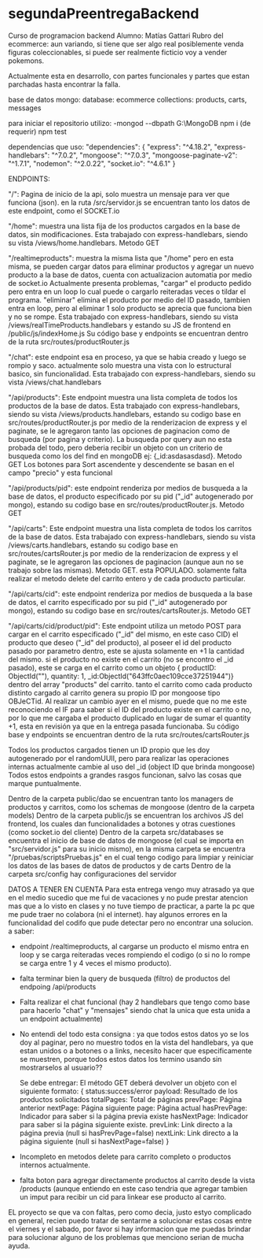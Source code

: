 # segundaPreentregaBackend

Curso de programacion backend
Alumno: Matías Gattari
Rubro del ecommerce: aun variando, si tiene que ser algo real posiblemente venda figuras coleccionables, si puede ser realmente ficticio voy a vender pokemons.

Actualmente esta en desarrollo, con partes funcionales y partes que estan parchadas hasta encontrar la falla.

base de datos mongo:
database: ecommerce
collections: products, carts, messages

para iniciar el repositorio utilizo:
-mongod --dbpath G:\MongoDB
npm i (de requerir)
npm test

dependencias que uso:
"dependencies": {
    "express": "^4.18.2",
    "express-handlebars": "^7.0.2",
    "mongoose": "^7.0.3",
    "mongoose-paginate-v2": "^1.7.1",
    "nodemon": "^2.0.22",
    "socket.io": "^4.6.1"
  }

ENDPOINTS:

"/": Pagina de inicio de la api, solo muestra un mensaje para ver que funciona (json). en la ruta /src/servidor.js se encuentran tanto los datos de este endpoint, como el SOCKET.io 

"/home": muestra una lista fija de los productos cargados en la base de datos, sin modificaciones. Esta trabajado con express-handlebars, siendo su vista /views/home.handlebars. Metodo GET

"/realtimeproducts": muestra la misma lista que "/home" pero en esta misma, se pueden cargar datos para eliminar productos y agregar un nuevo producto a la base de datos, cuenta con actualizacion automatia por medio de socket.io
Actualmente presenta problemas, "cargar" el producto pedido pero entra en un loop lo cual puede o cargarlo reiteradas veces o tildar el programa.
"eliminar" elimina el producto por medio del ID pasado, tambien entra en loop, pero al eliminar 1 solo producto se aprecia que funciona bien y no se rompe. 
Esta trabajado con express-handlebars, siendo su vista /views/realTimeProducts.handlebars  y estando su JS de frontend en /public/js/indexHome.js
Su código base y endpoints se encuentran dentro de la ruta src/routes/productRouter.js

"/chat": este endpoint esa en proceso, ya que se habia creado y luego se rompio y saco. actualmente solo muestra una vista con lo estructural basico, sin funcionalidad. Esta trabajado con express-handlebars, siendo su vista /views/chat.handlebars

"/api/products": Este endpoint muestra una lista completa de todos los productos de la base de datos. Esta trabajado con express-handlebars, siendo su vista /views/products.handlebars, estando su codigo base en src/routes/productRouter.js
por medio de la renderizacion de express y el paginate, se le agregaron tanto las opciones de paginacion como de busqueda (por pagina y criterio). La busqueda por query aun no esta probada del todo, pero deberia recibir un objeto con un criterio de busqueda como los del find en mongoDB ej: {_id:asdasasdasd}. Metodo GET
Los botones para Sort ascendente y descendente se basan en el campo "precio" y esta funcional

"/api/products/pid": este endpoint renderiza por medios de busqueda a la base de datos, el producto especificado por su pid ("_id" autogenerado por mongo), estando su codigo base en src/routes/productRouter.js. Metodo GET

"/api/carts": Este endpoint muestra una lista completa de todos los carritos de la base de datos. Esta trabajado con express-handlebars, siendo su vista /views/carts.handlebars, estando su codigo base en src/routes/cartsRouter.js
por medio de la renderizacion de express y el paginate, se le agregaron las opciones de paginacion (aunque aun no se trabajo sobre las mismas). Metodo GET. esta POPULADO.
solamente falta realizar el metodo delete del carrito entero y de cada producto particular.

"/api/carts/cid": este endpoint renderiza por medios de busqueda a la base de datos, el carrito especificado por su pid ("_id" autogenerado por mongo), estando su codigo base en src/routes/cartsRouter.js. Metodo GET

"/api/carts/cid/product/pid": Este endpoint utiliza un metodo POST para cargar en el carrito especificado ("_id" del mismo, en este caso CID) el producto que deseo ("_id" del producto), al poseer el id del producto pasado por parametro dentro, este se ajusta solamente en +1 la cantidad del mismo. si el producto no existe en el carrito (no se encontro el _id pasado), este se carga en el carrito como un objeto { productID: ObjectId(""), quantity: 1, _id:ObjectId("643ffc0aec109cce37251944")} dentro del array "products" del carrito. tanto el carrito como cada producto distinto cargado al carrito genera su propio ID por mongoose tipo OBJeCTid.
Al realizar un cambio ayer en el mismo, puede que no me este reconociendo el IF para saber si el ID del producto existe en el carrito o no, por lo que me cargaba el producto duplicado en lugar de sumar el quantity +1, esta en revisión ya que en la entrega pasada funcionaba.
Su código base y endpoints se encuentran dentro de la ruta src/routes/cartsRouter.js


Todos los productos cargados tienen un ID propio que les doy autogenerado por el randomUUII, pero para realizar las operaciones internas actualmente cambie al uso del _id (object ID que brinda mongoose)
Todos estos endpoints a grandes rasgos funcionan, salvo las cosas que marque puntualmente.

Dentro de la carpeta public/dao se encuentran tanto los managers de productos y carritos, como los schemas de mongoose (dentro de la carpeta models)
Dentro de la carpeta public/js se encuentran los archivos JS del frontend, los cuales dan funcionalidades a botones y otras cuestiones (como socket.io del cliente)
Dentro de la carpeta src/databases se encuentra el inicio de base de datos de mongoose (el cual se importa en "src/servidor.js"  para su inicio mismo), en la misma carpeta se encuentra "/pruebas/scriptsPruebas.js" en el cual tengo codigo para limpiar y reiniciar los datos de las bases de datos de productos y de carts
Dentro de la carpeta src/config hay configuraciones del servidor


DATOS A TENER EN CUENTA 
Para esta entrega vengo muy atrasado ya que en el medio sucedio que me fui de vacaciones y no pude prestar atencion mas que a lo visto en clases y no tuve tiempo de practicar, a parte la pc que me pude traer no colabora (ni el internet). hay algunos errores en la funcionalidad del codifo que pude detectar pero no encontrar una solucion. a saber:
- endpoint /realtimeproducts, al cargarse un producto el mismo entra en loop y se carga reiteradas veces rompiendo el codigo (o si no lo rompe se carga entre 1 y 4 veces el mismo producto).
- falta terminar bien la query de busqueda (filtro) de productos del endpoing /api/products
- Falta realizar el chat funcional (hay 2 handlebars que tengo como base para hacerlo "chat" y "mensajes" siendo chat la unica que esta unida a un endpoint actualmente)
- No entendi del todo esta consigna : ya que todos estos datos yo se los doy al paginar, pero no muestro todos en la vista del handlebars, ya que estan unidos o a botones o a links, necesito hacer que especificamente se muestren, porque todos estos datos los termino usando sin mostrarselos al usuario??

	Se debe entregar: El método GET deberá devolver un objeto con el siguiente formato:
	{
	status:success/error
	payload: Resultado de los productos solicitados
	totalPages: Total de páginas
	prevPage: Página anterior
	nextPage: Página siguiente
	page: Página actual
	hasPrevPage: Indicador para saber si la página previa existe
	hasNextPage: Indicador para saber si la página siguiente existe.
	prevLink: Link directo a la página previa (null si hasPrevPage=false)
	nextLink: Link directo a la página siguiente (null si hasNextPage=false)
	}

- Incompleto en metodos delete para carrito completo o productos internos actualmente.
- falta boton para agregar directamente productos al carrito desde la vista /products (aunque entiendo en este caso tendria que agregar tambien un imput para recibir un cid para linkear ese producto al carrito.

EL proyecto se que va con faltas, pero como decia, justo estyo complicado en general, recien puedo tratar de sentarme a solucionar estas cosas entre el viernes y el sabado, por favor si hay informacion que me puedas brindar para solucionar alguno de los problemas que menciono serian de mucha ayuda. 
